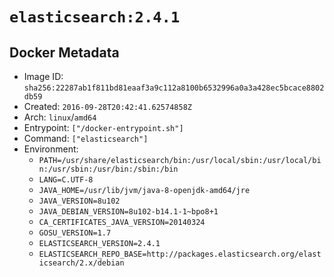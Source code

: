 # `elasticsearch:2.4.1`

## Docker Metadata

- Image ID: `sha256:22287ab1f811bd81eaaf3a9c112a8100b6532996a0a3a428ec5bcace8802db59`
- Created: `2016-09-28T20:42:41.62574858Z`
- Arch: `linux`/`amd64`
- Entrypoint: `["/docker-entrypoint.sh"]`
- Command: `["elasticsearch"]`
- Environment:
  - `PATH=/usr/share/elasticsearch/bin:/usr/local/sbin:/usr/local/bin:/usr/sbin:/usr/bin:/sbin:/bin`
  - `LANG=C.UTF-8`
  - `JAVA_HOME=/usr/lib/jvm/java-8-openjdk-amd64/jre`
  - `JAVA_VERSION=8u102`
  - `JAVA_DEBIAN_VERSION=8u102-b14.1-1~bpo8+1`
  - `CA_CERTIFICATES_JAVA_VERSION=20140324`
  - `GOSU_VERSION=1.7`
  - `ELASTICSEARCH_VERSION=2.4.1`
  - `ELASTICSEARCH_REPO_BASE=http://packages.elasticsearch.org/elasticsearch/2.x/debian`
